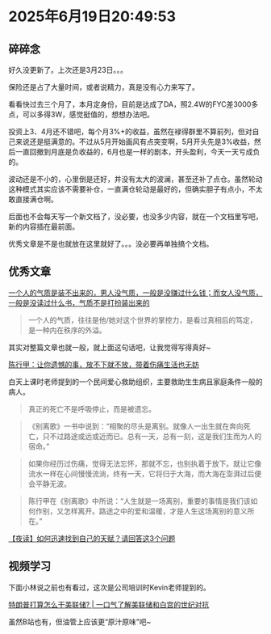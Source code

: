 # 2025年6月19日20:49:53

## 碎碎念

好久没更新了。上次还是3月23日。。。

保险还是占了大量时间，或者说精力，真是没有心力来写了。

看看快过去三个月了，本月定身份，目前是达成了DA，照2.4W的FYC差3000多点，可以多得3W，感觉挺值的，想想办法吧。

投资上3、4月还不错吧，每个月3%+的收益，虽然在䘵得群里不算前列，但对自己来说还是挺满意的。不过从5月开始画风有点突变啊，5月开头先是3%收益，然后一直回撤到月底是负收益的，6月也是一样的剧本，开头盈利，今天一天亏成负的。

波动还是不小的，心里倒是还好，并没有太大的波澜，甚至还补了点仓。虽然轮动这种模式其实应该不需要补仓，一直满仓轮动是最好的，但确实胆子有点小，不太敢直接满仓啊。

后面也不会每天写一个新文档了，没必要，也没多少内容，就在一个文档里写吧，新的内容插在最前面。


优秀文章是不是也就放在这里就好了。。。没必要再单独搞个文档。

## 优秀文章

[一个人的气质是装不出来的，男人没气质，一般是没赚过什么钱；而女人没气质，一般是没读过什么书，气质不是打扮装出来的](https://mp.weixin.qq.com/s/GBXw-2X-IyOB2vxHki6cCA)

> 一个人的气质，往往是他/她对这个世界的掌控力，是看过真相后的笃定，是一种内在秩序的外溢。

其实对整篇文章也就一般，就上面这句话吧，让我觉得写得真好~

[陈行甲：让你遗憾的事，放不下就不放，带着伤痛生活也无妨](https://mp.weixin.qq.com/s/cXdnG96kgIr6EC_TkkOR6w)

白天上课时老师提到的一个民间爱心救助组织，主要救助生生病且家庭条件一般的病人。

> 真正的死亡不是呼吸停止，而是被遗忘。

> 《别离歌》一书中说到：“相聚的尽头是离别。就像人一出生就在奔向死亡，只不过路途或远或近而已。总有一天，总有一刻，这是我们生而为人的宿命。”

> 如果你经历过伤痛，觉得无法忘怀，那就不忘，也别执着于放下。就让它像流水一样在心间慢慢流淌，终有一天，它将归于大海，而大海在澎湃过后便会平静无波。

> 陈行甲在《别离歌》中所说：“人生就是一场离别，重要的事情是我们该如何作别，又怎样离开。路途之中的爱和温暖，才是人生这场离别的意义所在。”

[【夜读】如何迅速找到自己的天赋？请回答这3个问题](https://mp.weixin.qq.com/s/iPxXh3PjHDajiZZzYdCbPw)



## 视频学习

下面小林说之前也有看过，这次是公司培训时Kevin老师提到的。

[特朗普打算怎么干美联储? | 一口气了解美联储和白宫的世纪对抗](https://youtu.be/OFmvWLBwDys?si=Vpb9NjMfbcqcdBvo)

虽然B站也有，但油管上应该更“原汁原味”吧~


